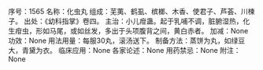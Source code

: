 序号：1565
名称：化虫丸
组成：芜荑、鹤虱、槟榔、木香、使君子、芦荟、川楝子。
出处：《幼科指掌》卷四。
主治：小儿疳蛊。起于乳哺不调，脏腑湿热，化生疳虫，形如马尾，或如丝发，多出于头项腹背之间，黄白赤者。
加减：None
功效：None
用法用量：每服30丸，滚汤送下。
制备方法：蒸饼为丸，如绿豆大，青黛为衣。
临床应用：None
各家论述：None
用药禁忌：None
附注：None
